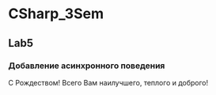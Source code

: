 # CSharp_3Sem

## Lab5
### Добавление асинхронного поведения







С Рождеством! Всего Вам наилучшего, теплого и доброго!
